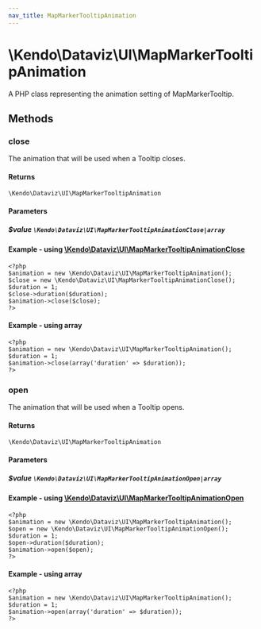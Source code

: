 ```yaml
---
nav_title: MapMarkerTooltipAnimation
---
```


# \Kendo\Dataviz\UI\MapMarkerTooltipAnimation

A PHP class representing the animation setting of MapMarkerTooltip.


## Methods

### close

The animation that will be used when a Tooltip closes.

#### Returns
`\Kendo\Dataviz\UI\MapMarkerTooltipAnimation`

#### Parameters

##### $value `\Kendo\Dataviz\UI\MapMarkerTooltipAnimationClose|array`


#### Example - using [\Kendo\Dataviz\UI\MapMarkerTooltipAnimationClose](/api/wrappers/php/Kendo/Dataviz/UI/MapMarkerTooltipAnimationClose)
    <?php
    $animation = new \Kendo\Dataviz\UI\MapMarkerTooltipAnimation();
    $close = new \Kendo\Dataviz\UI\MapMarkerTooltipAnimationClose();
    $duration = 1;
    $close->duration($duration);
    $animation->close($close);
    ?>

#### Example - using array

    <?php
    $animation = new \Kendo\Dataviz\UI\MapMarkerTooltipAnimation();
    $duration = 1;
    $animation->close(array('duration' => $duration));
    ?>

### open

The animation that will be used when a Tooltip opens.

#### Returns
`\Kendo\Dataviz\UI\MapMarkerTooltipAnimation`

#### Parameters

##### $value `\Kendo\Dataviz\UI\MapMarkerTooltipAnimationOpen|array`


#### Example - using [\Kendo\Dataviz\UI\MapMarkerTooltipAnimationOpen](/api/wrappers/php/Kendo/Dataviz/UI/MapMarkerTooltipAnimationOpen)
    <?php
    $animation = new \Kendo\Dataviz\UI\MapMarkerTooltipAnimation();
    $open = new \Kendo\Dataviz\UI\MapMarkerTooltipAnimationOpen();
    $duration = 1;
    $open->duration($duration);
    $animation->open($open);
    ?>

#### Example - using array

    <?php
    $animation = new \Kendo\Dataviz\UI\MapMarkerTooltipAnimation();
    $duration = 1;
    $animation->open(array('duration' => $duration));
    ?>


